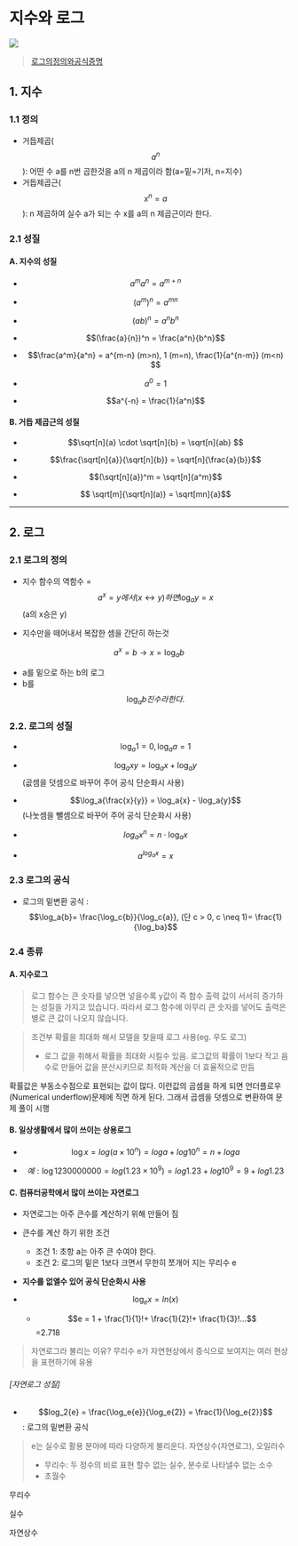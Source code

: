 # 지수와 로그

![](http://i.imgur.com/TG4PFRx.png)

> [로그의정의와공식증명](https://www.youtube.com/watch?v=aJ7j4QhAzk8)

## 1. 지수 

### 1.1 정의

- 거듭제곱($$a^n$$): 어떤 수 a를 n번 곱한것을 a의 n 제곱이라 함(a=밑=기저, n=지수)
- 거듭제곱근($$x^n = a$$): n 제곱하여 실수 a가 되는 수 x를 a의 n 제곱근이라 한다. 

### 2.1 성질 


#### A. 지수의 성질
- $$a^ma^n = a^{m+n}$$

- $$(a^m)^n = a^{mn}$$

- $$(ab)^n = a^n b^n$$

- $$(\frac{a}{n})^n = \frac{a^n}{b^n}$$

- $$\frac{a^m}{a^n} = a^{m-n} (m>n), 1 (m=n), \frac{1}{a^{n-m}} (m<n) $$  

- $$a^0 = 1$$

- $$a^{-n} = \frac{1}{a^n}$$


#### B. 거듭 제곱근의 성질

- $$\sqrt[n]{a} \cdot \sqrt[n]{b} = \sqrt[n]{ab} $$

- $$\frac{\sqrt[n]{a}}{\sqrt[n]{b}} = \sqrt[n]{\frac{a}{b}}$$

- $$(\sqrt[n]{a})^m = \sqrt[n]{a^m}$$

- $$ \sqrt[m]{\sqrt[n](a)} = \sqrt[mn]{a}$$



---
## 2. 로그 

### 2.1 로그의 정의 
- 지수 함수의 역함수 = $$a^x = y에서 (x \leftrightarrow y)하면  \log_ay = x$$ (a의 x승은 y)

- 지수만을 떼어내서 복잡한 셈을 간단히 하는것 

$$a^x = b \rightarrow x = \log_a b$$
- a를 밑으로 하는 b의 로그 
- b를 $$\log_a{b}진수라 한다.  $$



### 2.2. 로그의 성질

- $$\log_a{1}=0, \log_a{a}=1$$

- $$\log_a{xy} = \log_a{x} + \log_a{y}$$   (곲셈을 덧셈으로 바꾸어 주어 공식 단순화시 사용)

- $$\log_a{\frac{x}{y}} = \log_a{x} - \log_a{y}$$ (나눗셈을 뺄셈으로 바꾸어 주어 공식 단순화시 사용)

- $$log_a{x^n} = n \cdot \log_a{x}$$

- $$ a^{log_ax} = x $$


### 2.3 로그의 공식

- 로그의 밑변환 공식 : $$\log_a{b}= \frac{\log_c{b}}{\log_c{a}}, (단 c > 0, c \neq 1)= \frac{1}{\log_ba}$$





### 2.4 종류 

#### A. 지수로그 

> 로그 함수는 큰 숫자를 넣으면 넣을수록 y값이 즉 함수 출력 값이 서서히 증가하는 성질을 가지고 있습니다. 따라서 로그 함수에 아무리 큰 숫자를 넣어도 출력은 별로 큰 값이 나오지 않습니다. 

> 조건부 확률을 최대화 해서 모델을 찾을때 로그 사용(eg. 우도 로그)
> - 로그 값을 취해서 확률을 최대화 시킬수 있음. 로그값의 확률이 1보다 작고 음수로 만들어 값을 분산시키므로 최적화 계산을 더 효율적으로 만듬 

확률값은 부동소수점으로 표현되는 값이 많다. 이런값의 곱셈을 하게 되면 언더플로우(Numerical underflow)문제에 직면 하게 된다. 그래서 곱셈을 덧셈으로 변환하여 문제 풀이 시행 

#### B. 일상생활에서 많이 쓰이는 상용로그 

- $$\log x = log (a \times 10^n) = log a + log 10^n = n + log a $$

- $$ 예: \log 1230000000 = log (1.23 \times 10^9) = log 1.23 + log 10^9 = 9 + log 1.23 $$


#### C. 컴퓨터공학에서 많이 쓰이는 자연로그 
- 자연로그는 아주 큰수를 계산하기 위해 만들어 짐 
- 큰수를 계산 하기 위한 조건 
    - 조건 1: 초항 a는 아주 큰 수여야 한다. 
    - 조건 2: 로그의 밑은 1보다 크면서 무한히 쪼개어 지는 무리수 e 
- **지수를 없앨수 있어 공식 단순화시 사용**

- $$\log_e{x} = ln(x)$$
    - $$e = 1 + \frac{1}{1}!+ \frac{1}{2}!+ \frac{1}{3}!...$$=2.718

> 자연로그라 불리는 이유? 무리수 e가 자연현상에서 증식으로 보여지는 여러 현상을 표현하기에 유용

###### [자연로그 성질]
- $$log_2{e} = \frac{\log_e{e}}{\log_e{2}} = \frac{1}{\log_e{2}}$$ : 로그의 밑변환 공식 


> e는 실수로 활용 분야에 따라 다양하게 불리운다. 자연상수(자연로그), 오일러수
> - 무리수: 두 정수의 비로 표현 할수 없는 실수, 분수로 나타낼수 없는 소수
> - 초월수

무리수 

실수 

자연상수 







